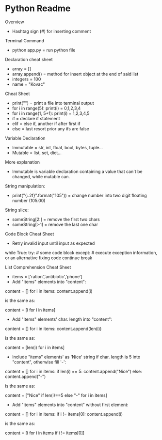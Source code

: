 # Python Readme

Overview
- Hashtag sign (#) for inserting comment

Terminal Command
- python app.py = run python file

Declaration cheat sheet
- array = []
- array.append(<obj>) = method for insert object at the end of said list
- integers = 100
- name = "Kovac"

Cheat Sheet
- print("<content>") = print a file into terminal output
- for i in range(5): print(i) = 0,1,2,3,4
- for i in range(1, 5+1): print(i) = 1,2,3,4,5
- if = declare if statement
- elif = else if, another if after first if
- else = last resort prior any ifs are false

Variable Declaration
- Immutable = str, int, float, bool, bytes, tuple...
- Mutable = list, set, dict...

More explanation
- Immutable is variable declaration containing a value that can't be changed, while mutable can.

String manipulation:
- print("{:.2f}".format("105")) = change number into two digit floating number (105.00)

String slice:
- someString[2:] = remove the first two chars
- someString[:-1] = remove the last one char

Code Block Cheat Sheet
- Retry invalid input until input as expected

while True:
    try:
        # some code block
    except:
        # execute exception information, or an alternative fixing code
        continue
    break

List Comprehension Cheat Sheet
- items = ['ration','antibiotic','phone']
- Add "items" elements into "content":

content = []
for i in items:
    content.append(i)

is the same as:

content = [i for i in items]

- Add "items" elements' char. length into "content":

content = []
for i in items:
    content.append(len(i))

is the same as:

content = [len(i) for i in items]

- Include "items" elements' as 'Nice' string if char. length is 5 into "content", otherwise fill '-':

content = []
for i in items:
    if len(i) == 5:
        content.append("Nice")
    else:
        content.append("-")

is the same as:

content = ["Nice" if len(i)==5 else "-" for i in items]

- Add "items" elements into "content" without first element:

content = []
for i in items:
    if i != items[0]:
        content.append(i)

is the same as:

content = [i for i in items if i != items[0]]